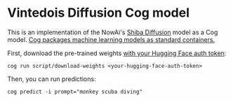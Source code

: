 # Vintedois Diffusion Cog model


This is an implementation of the NowAi's [Shiba Diffusion](https://huggingface.co/lucataco/Shiba) model as a Cog model. [Cog packages machine learning models as standard containers.](https://github.com/replicate/cog)

First, download the pre-trained weights [with your Hugging Face auth token](https://huggingface.co/settings/tokens):

    cog run script/download-weights <your-hugging-face-auth-token>

Then, you can run predictions:

    cog predict -i prompt="monkey scuba diving"
